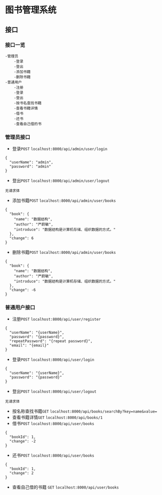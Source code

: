 图书管理系统
==

## 接口
### 接口一览
```
-管理员
    -登录
    -登出
    -添加书籍
    -删除书籍
-普通用户
    -注册
    -登录
    -登出
    -按书名查找书籍
    -查看书籍详情
    -借书
    -还书
    -查看自己借的书
```
### 管理员接口
* 登录`POST` `localhost:8000/api/admin/user/login`
```
{
  "userName": "admin",
  "password": "admin"
}
```
* 登出`POST` `localhost:8000/api/admin/user/logout`
```
无请求体
```
* 添加书籍`POST` `localhost:8000/api/admin/user/books`
```
{
  "book": {
    "name": "数据结构",
    "author": "严蔚敏",
    "introduce": "数据结构是计算机存储、组织数据的方式。"
  },
  "change": 6
}
```
* 删除书籍`POST` `localhost:8000/api/admin/user/books`
```
{
  "book": {
    "name": "数据结构",
    "author": "严蔚敏",
    "introduce": "数据结构是计算机存储、组织数据的方式。"
  },
  "change": -6
}
```
### 普通用户接口
* 注册`POST` `localhost:8000/api/user/register`
```
{
  "userName": "{userName}",
  "password": "{password}",
  "repeatPassword": "{repeat password}",
  "email": "{email}"
}
```
* 登录`POST` `localhost:8000/api/user/login`
```
{
  "userName": "{userName}",
  "password": "{password}"
}
```
* 登出`POST` `localhost:8000/api/user/logout`
```
无请求体
```
* 按名称查找书籍`GET` `localhost:8000/api/books/searchBy?key=name&value=`
* 查看书籍详情`GET` `localhost:8000/api/books/1`
* 借书`POST` `localhost:8000/api/user/books`
```
{
  "bookId": 1,
  "change": -2
}
```
* 还书`POST` `localhost:8000/api/user/books`
```
{
  "bookId": 1,
  "change": 2
}
```
* 查看自己借的书籍 `GET` `localhost:8000/api/user/books`
